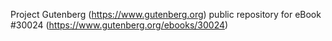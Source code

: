 Project Gutenberg (https://www.gutenberg.org) public repository for eBook #30024 (https://www.gutenberg.org/ebooks/30024)
